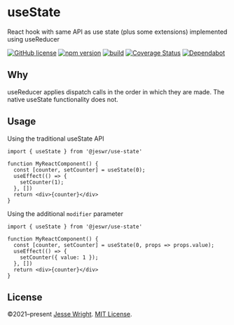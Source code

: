# useState

React hook with same API as use state (plus some extensions) implemented using useReducer

[![GitHub license](https://img.shields.io/github/license/jeswr/useState.svg)](https://github.com/jeswr/useState/blob/master/LICENSE)
[![npm version](https://img.shields.io/npm/v/@jeswr/use-state.svg)](https://www.npmjs.com/package/@jeswr/use-state)
[![build](https://img.shields.io/github/checks-status/jeswr/useState/main.svg)](https:///github.com/jeswr/useState/main)
[![Coverage Status](https://coveralls.io/repos/github/jeswr/useState/badge.svg?branch=main)](https://coveralls.io/github/jeswr/useState?branch=main)
[![Dependabot](https://badgen.net/badge/Dependabot/enabled/green?icon=dependabot)](https://dependabot.com/)
## Why

useReducer applies dispatch calls in the order in which they are made. The native useState functionality does not.

## Usage

Using the traditional useState API

```tsx
import { useState } from '@jeswr/use-state'

function MyReactComponent() {
  const [counter, setCounter] = useState(0);
  useEffect(() => {
    setCounter(1);
  }, [])
  return <div>{counter}</div>
}
```

Using the additional `modifier` parameter

```tsx
import { useState } from '@jeswr/use-state'

function MyReactComponent() {
  const [counter, setCounter] = useState(0, props => props.value);
  useEffect(() => {
    setCounter({ value: 1 });
  }, [])
  return <div>{counter}</div>
}
```

## License
©2021–present
[Jesse Wright](https://github.com/jeswr).
[MIT License](https://github.com/jeswr/useState/blob/master/LICENSE.md).

